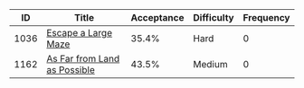 |ID|Title|Acceptance|Difficulty|Frequency|
|----|-----|----|---|---|
|1036|[Escape a Large Maze]( https://leetcode.com/problems/escape-a-large-maze)|35.4%|Hard|0|
|1162|[As Far from Land as Possible]( https://leetcode.com/problems/as-far-from-land-as-possible)|43.5%|Medium|0|
